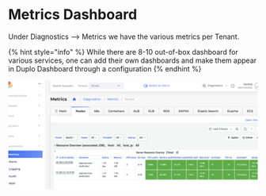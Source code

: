 # Metrics Dashboard

Under Diagnostics --> Metrics we have the various metrics per Tenant.&#x20;

{% hint style="info" %}
While there are 8-10 out-of-box dashboard for various services, one can add their own dashboards and make them appear in Duplo Dashboard through a configuration&#x20;
{% endhint %}

&#x20;&#x20;

![](<../../../.gitbook/assets/image (17) (2).png>)
